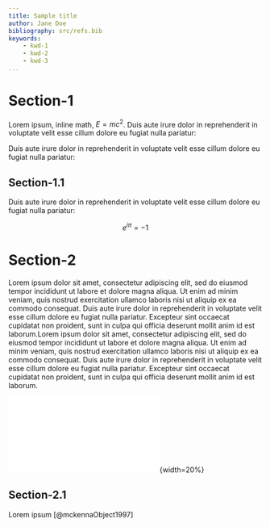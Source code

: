 ```yaml
---
title: Sample title
author: Jane Doe
bibliography: src/refs.bib
keywords:
    - kwd-1
    - kwd-2
    - kwd-3
...
```


# Section-1

Lorem ipsum, inline math, $E=mc^2$. Duis aute irure dolor in reprehenderit in voluptate velit esse cillum dolore eu fugiat nulla pariatur:

Duis aute irure dolor in reprehenderit in voluptate velit esse cillum dolore eu fugiat nulla pariatur:

## Section-1.1

Duis aute irure dolor in reprehenderit in voluptate velit esse cillum dolore eu fugiat nulla pariatur:

$$e^{i\pi}=-1$$

# Section-2

Lorem ipsum dolor sit amet, consectetur adipiscing elit, sed do eiusmod tempor incididunt ut labore et dolore magna aliqua. Ut enim ad minim veniam, quis nostrud exercitation ullamco laboris nisi ut aliquip ex ea commodo consequat. Duis aute irure dolor in reprehenderit in voluptate velit esse cillum dolore eu fugiat nulla pariatur. Excepteur sint occaecat cupidatat non proident, sunt in culpa qui officia deserunt mollit anim id est laborum.Lorem ipsum dolor sit amet, consectetur adipiscing elit, sed do eiusmod tempor incididunt ut labore et dolore magna aliqua. Ut enim ad minim veniam, quis nostrud exercitation ullamco laboris nisi ut aliquip ex ea commodo consequat. Duis aute irure dolor in reprehenderit in voluptate velit esse cillum dolore eu fugiat nulla pariatur. Excepteur sint occaecat cupidatat non proident, sunt in culpa qui officia deserunt mollit anim id est laborum.

![Figure caption with a citation in caption [@frostigCompiling2018]](figs/graph.pdf){width=20%}


## Section-2.1

Lorem ipsum [@mckennaObject1997]
